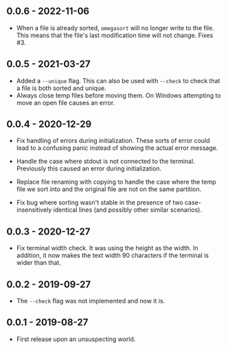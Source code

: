 ## 0.0.6 - 2022-11-06

- When a file is already sorted, `omegasort` will no longer write to the
  file. This means that the file's last modification time will not
  change. Fixes #3.


## 0.0.5 - 2021-03-27

- Added a `--unique` flag. This can also be used with `--check` to check that a
  file is both sorted and unique.
- Always close temp files before moving them. On Windows attempting to move an
  open file causes an error.

## 0.0.4 - 2020-12-29

- Fix handling of errors during initialization. These sorts of error could
  lead to a confusing panic instead of showing the actual error message.

- Handle the case where stdout is not connected to the terminal. Previously
  this caused an error during initialization.

- Replace file renaming with copying to handle the case where the temp file we
  sort into and the original file are not on the same partition.

- Fix bug where sorting wasn't stable in the presence of two
  case-insensitively identical lines (and possibly other similar scenarios).

## 0.0.3 - 2020-12-27

- Fix terminal width check. It was using the height as the width. In addition,
  it now makes the text width 90 characters if the terminal is wider than
  that.

## 0.0.2 - 2019-09-27

- The `--check` flag was not implemented and now it is.

## 0.0.1 - 2019-08-27

- First release upon an unsuspecting world.
